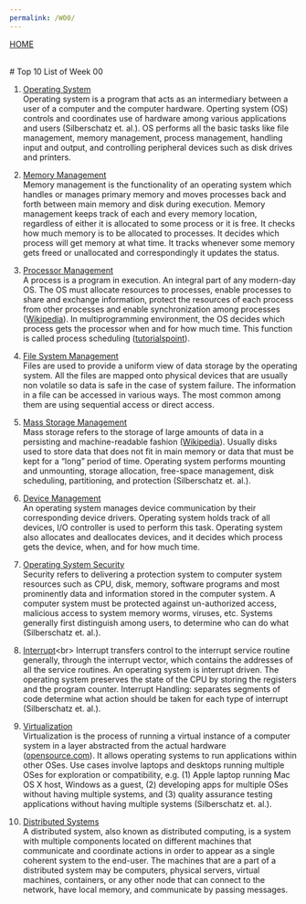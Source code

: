 ```yaml
---
permalink: /W00/
---
```

[HOME](../)

<br>
# Top 10 List of Week 00

1. [Operating System](https://www.tutorialspoint.com/operating_system/os_overview.htm)<br>
Operating system is a program that acts as an intermediary between a user of a computer and the computer hardware. Operting system (OS) controls and coordinates use of hardware among various applications and users (Silberschatz et. al.). OS performs all the basic tasks like file management, memory management, process management, handling input and output, and controlling peripheral devices such as disk drives and printers. 

2. [Memory Management](https://www.tutorialspoint.com/operating_system/os_memory_management.htm)<br>
Memory management is the functionality of an operating system which handles or manages primary memory and moves processes back and forth between main memory and disk during execution. Memory management keeps track of each and every memory location, regardless of either it is allocated to some process or it is free. It checks how much memory is to be allocated to processes. It decides which process will get memory at what time. It tracks whenever some memory gets freed or unallocated and correspondingly it updates the status.

3. [Processor Management](https://zitoc.com/processor-management/)<br>
A process is a program in execution. An integral part of any modern-day OS. The OS must allocate resources to processes, enable processes to share and exchange information, protect the resources of each process from other processes and enable synchronization among processes ([Wikipedia](Wikipedia)). In multiprogramming environment, the OS decides which process gets the processor when and for how much time. This function is called process scheduling ([tutorialspoint](https://www.tutorialspoint.com/operating_system/os_overview.htm#:~:text=has%20been%20terminated.-,Processor%20Management,processor%20and%20status%20of%20process.)).

4. [File System Management](https://tutorialspoint.com/File-System-Management)<br>
Files are used to provide a uniform view of data storage by the operating system. All the files are mapped onto physical devices that are usually non volatile so data is safe in the case of system failure. The information in a file can be accessed in various ways. The most common among them are using sequential access or direct access.

5. [Mass Storage Management](https://www.tutorialspoint.com/Mass-Storage-Management)<br>
Mass storage refers to the storage of large amounts of data in a persisting and machine-readable fashion ([Wikipedia](https://en.wikipedia.org/wiki/Mass_storage)). Usually disks used to store data that does not fit in main memory or data that must be kept for a “long” period of time. Operating system performs mounting and unmounting, storage allocation, free-space management, disk scheduling, partitioning, and protection (Silberschatz et. al.).

6. [Device Management](https://zitoc.com/device-management/)<br>
An operating system manages device communication by their corresponding device drivers. Operating system holds track of all devices, I/O controller is used to perform this task. Operating system also allocates and deallocates devices, and it decides which process gets the device, when, and for how much time.

7. [Operating System Security](https://zitoc.com/operating-system-security/)<br>
Security refers to delivering a protection system to computer system resources such as CPU, disk, memory, software programs and most prominently data and information stored in the computer system. A computer system must be protected against un-authorized access, malicious access to system memory worms, viruses, etc. Systems generally first distinguish among users, to determine who can do what (Silberschatz et. al.).

8. [Interrupt](http://faculty.salina.k-state.edu/tim/ossg/Introduction/OSworking.html#:~:text=Interrupts%20are%20signals%20sent%20to,part%20of%20the%20operating%20system.&text=Hardware%20Interupts%20are%20generated%20by,some%20attention%20from%20the%20OS.)<br>
Interrupt transfers control to the interrupt service routine generally, through the interrupt vector, which contains the addresses of all the service routines. An operating system is interrupt driven. The operating system preserves the state of the CPU by storing the registers and the program counter. Interrupt Handling: separates segments of code determine what action should be taken for each type of interrupt (Silberschatz et. al.).

9. [Virtualization](https://opensource.com/resources/virtualization)<br>
Virtualization is the process of running a virtual instance of a computer system in a layer abstracted from the actual hardware ([opensource.com](https://opensource.com/resources/virtualization)). It allows operating systems to run applications within other OSes. Use cases involve laptops and desktops running multiple OSes for exploration or compatibility, e.g. (1) Apple laptop running Mac OS X host, Windows as a guest, (2) developing apps for multiple OSes without having multiple systems, and (3) quality assurance testing applications without having multiple systems (Silberschatz et. al.).


10. [Distributed Systems](https://blog.stackpath.com/distributed-system/)<br>
A distributed system, also known as distributed computing, is a system with multiple components located on different machines that communicate and coordinate actions in order to appear as a single coherent system to the end-user. The machines that are a part of a distributed system may be computers, physical servers, virtual machines, containers, or any other node that can connect to the network, have local memory, and communicate by passing messages.
